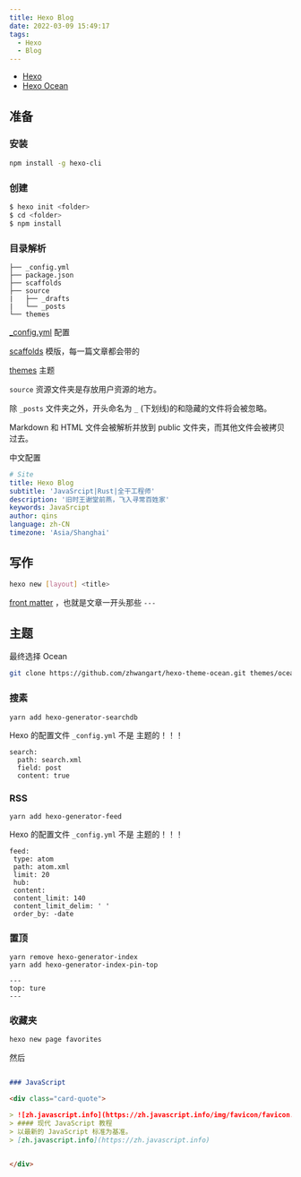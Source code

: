```yaml
---
title: Hexo Blog
date: 2022-03-09 15:49:17
tags: 
  - Hexo
  - Blog
---
```


- [Hexo](https://hexo.io/zh-cn/docs/)
- [Hexo Ocean](https://zhwangart.com/2018/11/30/Ocean/)

## 准备

### 安装

```sh
npm install -g hexo-cli
```

### 创建 

```sh
$ hexo init <folder>
$ cd <folder>
$ npm install
```


### 目录解析

```
├── _config.yml 
├── package.json
├── scaffolds
├── source
|   ├── _drafts
|   └── _posts
└── themes
```

[_config.yml](https://hexo.io/zh-cn/docs/configuration) 配置

[scaffolds](https://hexo.io/zh-cn/docs/writing) 模版，每一篇文章都会带的

[themes](https://hexo.io/zh-cn/docs/themes) 主题

`source` 资源文件夹是存放用户资源的地方。 

除 `_posts` 文件夹之外，开头命名为 `_` (下划线)的和隐藏的文件将会被忽略。

Markdown 和 HTML 文件会被解析并放到 public 文件夹，而其他文件会被拷贝过去。


中文配置
```yaml
# Site
title: Hexo Blog
subtitle: 'JavaSrcipt|Rust|全干工程师'
description: '旧时王谢堂前燕，飞入寻常百姓家'
keywords: JavaSrcipt
author: qins
language: zh-CN
timezone: 'Asia/Shanghai'
```


## 写作

```sh
hexo new [layout] <title>
```

[front matter](https://hexo.io/zh-cn/docs/front-matter) ，也就是文章一开头那些 `---`


## 主题

最终选择 Ocean

```sh
git clone https://github.com/zhwangart/hexo-theme-ocean.git themes/ocean --depth=1
```


### 搜素

```
yarn add hexo-generator-searchdb 
```

Hexo 的配置文件 `_config.yml` 不是 主题的！！！

```
search:
  path: search.xml
  field: post
  content: true
```


### RSS

```
yarn add hexo-generator-feed
```

Hexo 的配置文件 `_config.yml` 不是 主题的！！！


```
feed:
 type: atom
 path: atom.xml
 limit: 20
 hub:
 content:
 content_limit: 140
 content_limit_delim: ' '
 order_by: -date	
```


### 置顶

```
yarn remove hexo-generator-index
yarn add hexo-generator-index-pin-top
```

```
--- 
top: ture
---
```


### 收藏夹

```sh
hexo new page favorites
```

然后

```md

### JavaScript

<div class="card-quote">

> ![zh.javascript.info](https://zh.javascript.info/img/favicon/favicon.png)
> #### 现代 JavaScript 教程
> 以最新的 JavaScript 标准为基准。
> [zh.javascript.info](https://zh.javascript.info)


</div>

```





